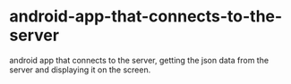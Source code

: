 # android-app-that-connects-to-the-server
android app that connects to the server, getting the json data from the server and displaying it on the screen.
